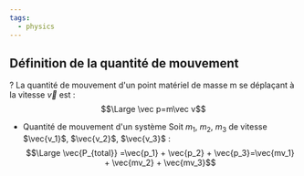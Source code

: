 ```yaml
---
tags:
  - physics
---
```



## Définition de la quantité de mouvement
?
La quantité de mouvement d'un point matériel de masse m se déplaçant à la vitesse $\vec{v}$ est :$$\Large \vec p=m\vec v$$ 
- Quantité de mouvement d'un système
Soit $m_1$, $m_2$, $m_3$ de vitesse $\vec{v_1}$, $\vec{v_2}$, $\vec{v_3}$ : $$\Large \vec{P_{total}} =\vec{p_1} + \vec{p_2} + \vec{p_3}=\vec{mv_1} + \vec{mv_2} + \vec{mv_3}$$

